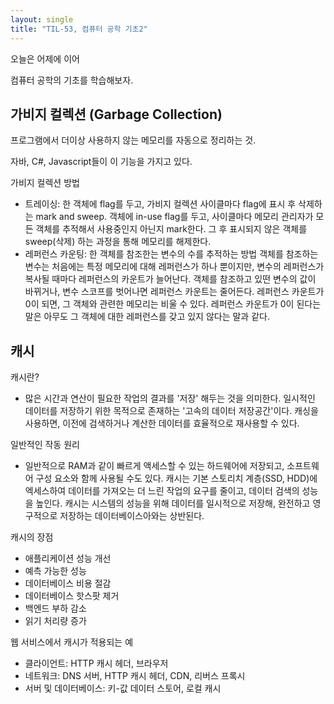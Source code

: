 ```yaml
---
layout: single
title: "TIL-53, 컴퓨터 공학 기초2"
---
```


오늘은 어제에 이어

컴퓨터 공학의 기초를 학습해보자.

## 가비지 컬렉션 (Garbage Collection)

프로그램에서 더이상 사용하지 않는 메모리를 자동으로 정리하는 것.

자바, C#, Javascript들이 이 기능을 가지고 있다.

가비지 컬렉션 방법

- 트레이싱: 한 객체에 flag를 두고, 가비지 컬렉션 사이클마다 flag에 표시 후 삭제하는 mark and sweep.
  객체에 in-use flag를 두고, 사이클마다 메모리 관리자가 모든 객체를 추적해서 사용중인지 아닌지 mark한다. 그 후 표시되지 않은 객체를 sweep(삭제) 하는 과정을 통해 메모리를 해제한다.
- 레퍼런스 카운팅: 한 객체를 참조한는 변수의 수를 추적하는 방법
  객체를 참조하는 변수는 처음에는 특정 메모리에 대해 레퍼런스가 하나 뿐이지만, 변수의 레퍼런스가 복사될 때마다 레퍼런스의 카운트가 늘어난다. 객체를 참조하고 있떤 변수의 값이 바뀌거나, 변수 스코프를 벗어나면 레퍼런스 카운트는 줄어든다. 레퍼런스 카운트가 0이 되면, 그 객체와 관련한 메모리는 비울 수 있다. 레퍼런스 카운트가 0이 된다는 말은 아무도 그 객체에 대한 레퍼런스를 갖고 있지 않다는 말과 같다.

## 캐시

캐시란?

- 많은 시간과 연산이 필요한 작업의 결과를 '저장' 해두는 것을 의미한다.
  일시적인 데이터를 저장하기 위한 목적으로 존재하는 '고속의 데이터 저장공간'이다.
  캐싱을 사용하면, 이전에 검색하거나 계산한 데이터를 효율적으로 재사용할 수 있다.

일반적인 작동 원리

- 일반적으로 RAM과 같이 빠르게 액세스할 수 있는 하드웨어에 저장되고, 소프트웨어 구성 요소와 함께 사용될 수도 있다. 캐시는 기본 스토리치 계층(SSD, HDD)에 엑세스하여 데이터를 가져오는 더 느린 작업의 요구를 줄이고, 데이터 검색의 성능을 높인다.
  캐시는 시스템의 성능을 위해 데이터를 일시적으로 저장해, 완전하고 영구적으로 저장하는 데이터베이스아와는 상반된다.

캐시의 장점

- 애플리케이션 성능 개선
- 예측 가능한 성능
- 데이터베이스 비용 절감
- 데이터베이스 핫스팟 제거
- 백엔드 부하 감소
- 읽기 처리량 증가

웹 서비스에서 캐시가 적용되는 예

- 클라이언트: HTTP 캐시 헤더, 브라우저
- 네트워크: DNS 서버, HTTP 캐시 헤더, CDN, 리버스 프록시
- 서버 및 데이터베이스: 키-값 데이터 스토어, 로컬 캐시
